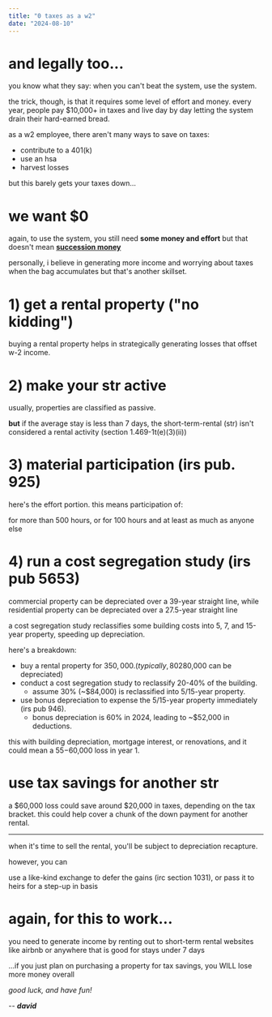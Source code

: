 ```yaml
---
title: "0 taxes as a w2"
date: "2024-08-10"
---
```


# and legally too...

you know what they say: when you can't beat the system, use the system.

the trick, though, is that it requires some level of effort and money. every year, people pay $10,000+ in taxes and live day by day letting the system drain their hard-earned bread.

as a w2 employee, there aren't many ways to save on taxes:

- contribute to a 401(k)
- use an hsa
- harvest losses

but this barely gets your taxes down...

# we want $0

again, to use the system, you still need **some money and effort** but that doesn't mean [**succession money**](https://www.imdb.com/title/tt7660850/)

personally, i believe in generating more income and worrying about taxes when the bag accumulates but that's another skillset.

# 1) get a rental property ("no kidding")

buying a rental property helps in strategically generating losses that offset w-2 income.

# 2) make your str active

usually, properties are classified as passive.

**but** if the average stay is less than 7 days, the short-term-rental (str) isn't considered a rental activity (section 1.469-1t(e)(3)(ii))

# 3) material participation (irs pub. 925)

here's the effort portion. this means participation of:

for more than 500 hours, or
for 100 hours and at least as much as anyone else

# 4) run a cost segregation study (irs pub 5653)

commercial property can be depreciated over a 39-year straight line, while residential property can be depreciated over a 27.5-year straight line

a cost segregation study reclassifies some building costs into 5, 7, and 15-year property, speeding up depreciation.

here's a breakdown:

- buy a rental property for $350,000. (typically, 80% is building and 20% is land, so ~$280,000 can be depreciated)
- conduct a cost segregation study to reclassify 20-40% of the building.
  - assume 30% (~$84,000) is reclassified into 5/15-year property.
- use bonus depreciation to expense the 5/15-year property immediately (irs pub 946).
  - bonus depreciation is 60% in 2024, leading to ~$52,000 in deductions.

this with building depreciation, mortgage interest, or renovations, and it could mean a $55-$60,000 loss in year 1.

# use tax savings for another str

a $60,000 loss could save around $20,000 in taxes, depending on the tax bracket. this could help cover a chunk of the down payment for another rental.

---

when it's time to sell the rental, you'll be subject to depreciation recapture.

however, you can

use a like-kind exchange to defer the gains (irc section 1031), or
pass it to heirs for a step-up in basis

# again, for this to work...

you need to generate income by renting out to short-term rental websites like airbnb or anywhere that is good for stays under 7 days

...if you just plan on purchasing a property for tax savings, you WILL lose more money overall

_good luck, and have fun!_

-- **_david_**
